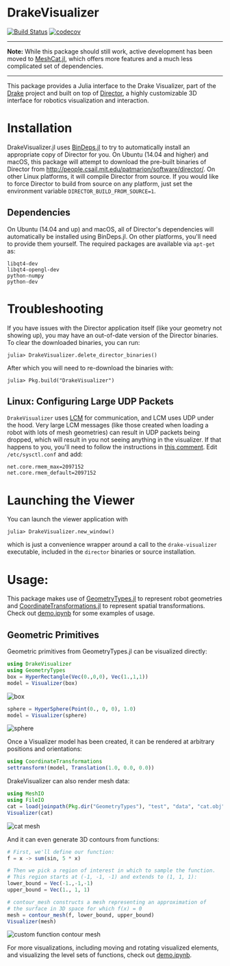 # DrakeVisualizer

[![Build Status](https://travis-ci.org/rdeits/DrakeVisualizer.jl.svg?branch=master)](https://travis-ci.org/rdeits/DrakeVisualizer.jl)
[![codecov](https://codecov.io/gh/rdeits/DrakeVisualizer.jl/branch/master/graph/badge.svg)](https://codecov.io/gh/rdeits/DrakeVisualizer.jl)

---

**Note:** While this package should still work, active development has been moved to [MeshCat.jl](https://github.com/rdeits/MeshCat.jl), which offers more features and a much less complicated set of dependencies.

---

This package provides a Julia interface to the Drake Visualizer, part of the [Drake](http://drake.mit.edu) project and built on top of [Director](https://github.com/RobotLocomotion/director), a highly customizable 3D interface for robotics visualization and interaction.

# Installation

DrakeVisualizer.jl uses [BinDeps.jl](https://github.com/JuliaLang/BinDeps.jl) to try to automatically install an appropriate copy of Director for you. On Ubuntu (14.04 and higher) and macOS, this package will attempt to download the pre-built binaries of Director from <http://people.csail.mit.edu/patmarion/software/director/>. On other Linux platforms, it will compile Director from source. If you would like to force Director to build from source on any platform, just set the environment variable `DIRECTOR_BUILD_FROM_SOURCE=1`.

## Dependencies

On Ubuntu (14.04 and up) and macOS, all of Director's dependencies will automatically be installed using BinDeps.jl. On other platforms, you'll need to provide them yourself. The required packages are available via `apt-get` as:

    libqt4-dev
    libqt4-opengl-dev
    python-numpy
    python-dev

# Troubleshooting

If you have issues with the Director application itself (like your geometry not showing up), you may have an out-of-date version of the Director binaries. To clear the downloaded binaries, you can run:

    julia> DrakeVisualizer.delete_director_binaries()

After which you will need to re-download the binaries with:

    julia> Pkg.build("DrakeVisualizer")

## Linux: Configuring Large UDP Packets

`DrakeVisualizer` uses [LCM](http://lcm-proj.github.io/) for communication, and LCM uses UDP under the hood. Very large LCM messages (like those created when loading a robot with lots of mesh geometries) can result in UDP packets being dropped, which will result in you not seeing anything in the visualizer. If that happens to you, you'll need to follow the instructions in [this comment](https://github.com/rdeits/DrakeVisualizer.jl/issues/19#issuecomment-267429751). Edit `/etc/sysctl.conf` and add:

    net.core.rmem_max=2097152
    net.core.rmem_default=2097152

# Launching the Viewer

You can launch the viewer application with

    julia> DrakeVisualizer.new_window()

which is just a convenience wrapper around a call to the `drake-visualizer` executable, included in the `director` binaries or source installation.

# Usage:

This package makes use of [GeometryTypes.jl](https://github.com/JuliaGeometry/GeometryTypes.jl) to represent robot geometries and [CoordinateTransformations.jl](https://github.com/FugroRoames/CoordinateTransformations.jl) to represent spatial transformations. Check out [demo.ipynb](https://github.com/rdeits/DrakeVisualizer.jl/blob/master/demo.ipynb) for some examples of usage.

## Geometric Primitives

Geometric primitives from GeometryTypes.jl can be visualized directly:

```julia
using DrakeVisualizer
using GeometryTypes
box = HyperRectangle(Vec(0.,0,0), Vec(1.,1,1))
model = Visualizer(box)
```

![box](https://cloud.githubusercontent.com/assets/591886/19826370/3efea352-9d56-11e6-9d6b-695035c5baae.png)

```julia
sphere = HyperSphere(Point(0., 0, 0), 1.0)
model = Visualizer(sphere)
```

![sphere](https://cloud.githubusercontent.com/assets/591886/19826371/414ebec6-9d56-11e6-99e3-73a3bad190b9.png)

Once a Visualizer model has been created, it can be rendered at arbitrary positions and orientations:

```julia
using CoordinateTransformations
settransform!(model, Translation(1.0, 0.0, 0.0))
```

DrakeVisualizer can also render mesh data:

```julia
using MeshIO
using FileIO
cat = load(joinpath(Pkg.dir("GeometryTypes"), "test", "data", "cat.obj"))
Visualizer(cat)
```

![cat mesh](https://cloud.githubusercontent.com/assets/591886/19826425/faebbb9e-9d57-11e6-852f-71c91f9ff757.png)

And it can even generate 3D contours from functions:

```julia
# First, we'll define our function:
f = x -> sum(sin, 5 * x)

# Then we pick a region of interest in which to sample the function.
# This region starts at (-1, -1, -1) and extends to (1, 1, 1):
lower_bound = Vec(-1.,-1,-1)
upper_bound = Vec(1., 1, 1)

# contour_mesh constructs a mesh representing an approximation of
# the surface in 3D space for which f(x) = 0
mesh = contour_mesh(f, lower_bound, upper_bound)
Visualizer(mesh)
```

![custom function contour mesh](https://cloud.githubusercontent.com/assets/591886/19826595/a1e09484-9d5c-11e6-9268-314059767224.png)


For more visualizations, including moving and rotating visualized elements, and visualizing the level sets of functions, check out [demo.ipynb](https://github.com/rdeits/DrakeVisualizer.jl/blob/master/demo.ipynb).
